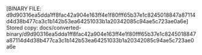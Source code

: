 [BINARY FILE: d9d90316ea5dda1ff8fac42a904e163ff4e1f80fff65b37e1c8245018847a87114d4d38b477ca3c1b142b53ea64251033b1a20342085c94ae5c723ae0a6e]
Stored copy: docs/converted-binary/d9d90316ea5dda1ff8fac42a904e163ff4e1f80fff65b37e1c8245018847a87114d4d38b477ca3c1b142b53ea64251033b1a20342085c94ae5c723ae0a6e
